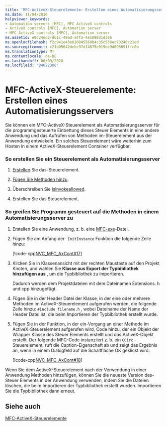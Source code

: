 ```yaml
---
title: 'MFC-ActiveX-Steuerelemente: Erstellen eines Automatisierungsservers'
ms.date: 11/04/2016
helpviewer_keywords:
- Automation servers [MFC], MFC ActiveX controls
- ActiveX controls [MFC], Automation server
- MFC ActiveX controls [MFC], Automation server
ms.assetid: e0c24ed2-d61c-49ad-a4fa-4e1098d1d39b
ms.openlocfilehash: f2c941e43e810845560b4c35c558ec70248c21ed
ms.sourcegitcommit: c21b05042debc97d14875e019ee9d698691ffc0b
ms.translationtype: MT
ms.contentlocale: de-DE
ms.lasthandoff: 06/09/2020
ms.locfileid: "84622386"
---
```

# <a name="mfc-activex-controls-creating-an-automation-server"></a>MFC-ActiveX-Steuerelemente: Erstellen eines Automatisierungsservers

Sie können ein MFC-ActiveX-Steuerelement als Automatisierungsserver für die programmgesteuerte Einbettung dieses Steuer Elements in eine andere Anwendung und das Aufrufen von Methoden im-Steuerelement aus der Anwendung entwickeln. Ein solches Steuerelement wäre weiterhin zum Hosten in einem ActiveX-Steuerelement Container verfügbar.

### <a name="to-create-a-control-as-an-automation-server"></a>So erstellen Sie ein Steuerelement als Automatisierungsserver

1. [Erstellen](reference/mfc-activex-control-wizard.md) Sie das-Steuerelement.

1. [Fügen Sie Methoden hinzu](mfc-activex-controls-methods.md).

1. Überschreiben Sie [isinvokeallowed](reference/colecontrol-class.md#isinvokeallowed).

1. Erstellen Sie das Steuerelement.

### <a name="to-programmatically-access-the-methods-in-an-automation-server"></a>So greifen Sie Programm gesteuert auf die Methoden in einem Automatisierungsserver zu

1. Erstellen Sie eine Anwendung, z. b. eine [MFC-exe](reference/mfc-application-wizard.md)-Datei.

1. Fügen Sie am Anfang der- `InitInstance` Funktion die folgende Zeile hinzu:

   [!code-cpp[NVC_MFC_AxCont#17](codesnippet/cpp/mfc-activex-controls-creating-an-automation-server_1.cpp)]

1. Klicken Sie in Klassenansicht mit der rechten Maustaste auf den Projekt Knoten, und wählen Sie **Klasse aus Export der Typbibliothek hinzufügen aus** , um die Typbibliothek zu importieren.

   Dadurch werden dem Projektdateien mit dem Dateinamen Extensions. h und cpp hinzugefügt.

1. Fügen Sie in der Header Datei der Klasse, in der eine oder mehrere Methoden im ActiveX-Steuerelement aufgerufen werden, die folgende Zeile hinzu: `#include filename.h` , wobei Dateiname der Name der Header Datei ist, die beim Importieren der Typbibliothek erstellt wurde.

1. Fügen Sie in der Funktion, in der ein-Vorgang an einer Methode im ActiveX-Steuerelement aufgerufen wird, Code hinzu, der ein Objekt der Wrapper Klasse des Steuer Elements erstellt und das ActiveX-Objekt erstellt. Der folgende MFC-Code instanziiert z. b. ein `CCirc` -Steuerelement, ruft die Caption-Eigenschaft ab und zeigt das Ergebnis an, wenn in einem Dialogfeld auf die Schaltfläche OK geklickt wird:

   [!code-cpp[NVC_MFC_AxCont#18](codesnippet/cpp/mfc-activex-controls-creating-an-automation-server_2.cpp)]

Wenn Sie dem ActiveX-Steuerelement nach der Verwendung in einer Anwendung Methoden hinzufügen, können Sie die neueste Version des-Steuer Elements in der Anwendung verwenden, indem Sie die Dateien löschen, die beim Importieren der Typbibliothek erstellt wurden. Importieren Sie die Typbibliothek dann erneut.

## <a name="see-also"></a>Siehe auch

[MFC-ActiveX-Steuerelemente](mfc-activex-controls.md)
